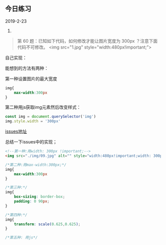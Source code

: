 ## 今日练习

2019-2-23

1.

>第 60 题：已知如下代码，如何修改才能让图片宽度为 300px ？注意下面代码不可修改。
><img src="1.jpg" style="width:480px!important;”>

自己实现：

能想到的方法有两种：

第一种设置图片的最大宽度
```css
img{
	max-width:300px
}
```
第二种用js获取img元素然后改变样式：
```javascript
const img = document.querySelector('img')
img.style.width = '300px'
```

[issues地址](https://github.com/Advanced-Frontend/Daily-Interview-Question/issues/105)

总结一下issues中的实现；

```html
<!--第一种:用width: 300px !important;-->
<img src="./img/09.jpg" alt="" style="width:480px!important;width: 300px !important;">
```
```css
/*第二种:用max-width:300px;*/
img{
	max-width:300px
}

/*第三种:*/
img{
	box-sizing: border-box;
	padding: 0 90px;
}

/*第四种:*/
img{
	transform: scale(0.625,0.625);
}

/*第五种: 用js*/
```

